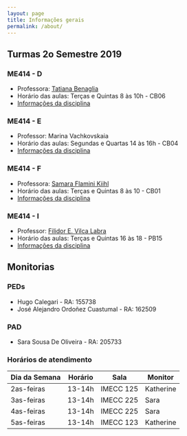 ```yaml
---
layout: page
title: Informações gerais
permalink: /about/
---
```



## Turmas 2o Semestre 2019


### ME414 - D

* Professora: [Tatiana Benaglia](http://www.ime.unicamp.br/~tatiana/)
* Horário das aulas: Terças e Quintas 8 às 10h - CB06
* [Informações da disciplina](http://www.ggte.unicamp.br/eam/enrol/index.php?id=13791)


### ME414 - E

* Professor: Marina Vachkovskaia
* Horário das aulas: Segundas e Quartas 14 às 16h - CB04
* [Informações da disciplina](http://www.ggte.unicamp.br/eam/course/view.php?id=14699)


### ME414 - F

* Professora: [Samara Flamini Kiihl](http://www.ime.unicamp.br/~samara/)
* Horário das aulas: Terças e Quintas 8 às 10 - CB01
* [Informações da disciplina](http://www.ggte.unicamp.br/eam/course/view.php?id=13593)


### ME414 - I

* Professor: [Filidor E. Vilca Labra](http://www.ime.unicamp.br/~fily/)
* Horário das aulas: Terças e Quintas 16 às 18 - PB15
* [Informações da disciplina](http://www.ggte.unicamp.br/eam/enrol/index.php?id=14475)



## Monitorias

### PEDs

* Hugo Calegari - RA: 155738
* José Alejandro Ordoñez Cuastumal - RA: 162509

### PAD

* Sara Sousa De Oliveira - RA: 205733

### Horários de atendimento

| Dia da Semana | Horário | Sala      | Monitor   | 
|----------------------|:-----------------:|:-------------------:|-------------------|
| 2as-feiras    | 13-14h  | IMECC 125 | Katherine | 
| 3as-feiras    | 13-14h  | IMECC 225 | Sara      | 
| 4as-feiras    | 13-14h  | IMECC 225 | Sara      | 
| 5as-feiras    | 13-14h  | IMECC 123 | Katherine | 


